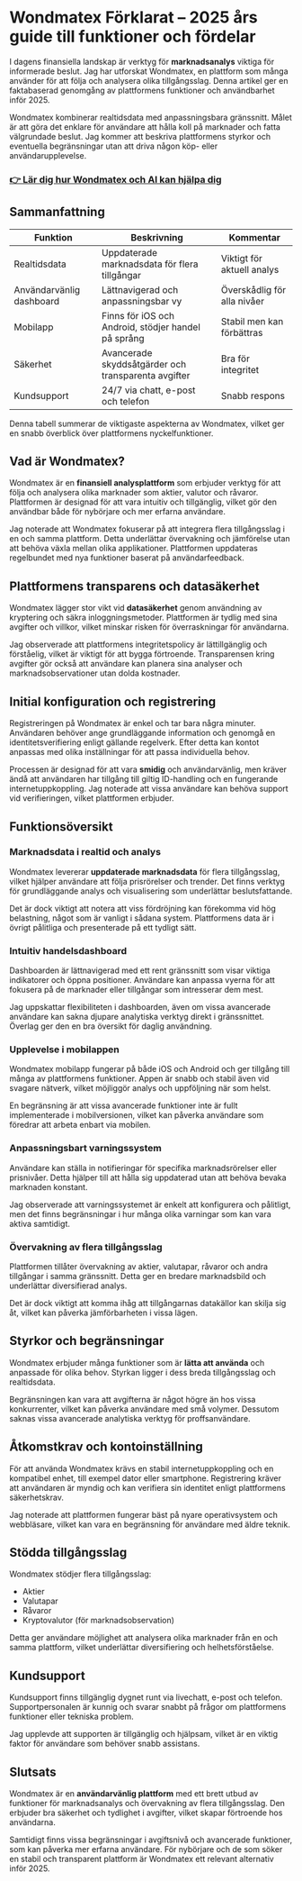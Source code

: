 # Wondmatex Förklarat – 2025 års guide till funktioner och fördelar
   
I dagens finansiella landskap är verktyg för **marknadsanalys** viktiga för informerade beslut. Jag har utforskat Wondmatex, en plattform som många använder för att följa och analysera olika tillgångsslag. Denna artikel ger en faktabaserad genomgång av plattformens funktioner och användbarhet inför 2025.

Wondmatex kombinerar realtidsdata med anpassningsbara gränssnitt. Målet är att göra det enklare för användare att hålla koll på marknader och fatta välgrundade beslut. Jag kommer att beskriva plattformens styrkor och eventuella begränsningar utan att driva någon köp- eller användarupplevelse.

### [👉 Lär dig hur Wondmatex och AI kan hjälpa dig](https://is.gd/MihJbO)
## Sammanfattning  
| Funktion                 | Beskrivning                                      | Kommentar                  |  
|-------------------------|-------------------------------------------------|----------------------------|  
| Realtidsdata            | Uppdaterade marknadsdata för flera tillgångar   | Viktigt för aktuell analys |  
| Användarvänlig dashboard | Lättnavigerad och anpassningsbar vy              | Överskådlig för alla nivåer|  
| Mobilapp                | Finns för iOS och Android, stödjer handel på språng | Stabil men kan förbättras  |  
| Säkerhet                | Avancerade skyddsåtgärder och transparenta avgifter | Bra för integritet         |  
| Kundsupport             | 24/7 via chatt, e-post och telefon               | Snabb respons              |  

Denna tabell summerar de viktigaste aspekterna av Wondmatex, vilket ger en snabb överblick över plattformens nyckelfunktioner.

## Vad är Wondmatex?  
Wondmatex är en **finansiell analysplattform** som erbjuder verktyg för att följa och analysera olika marknader som aktier, valutor och råvaror. Plattformen är designad för att vara intuitiv och tillgänglig, vilket gör den användbar både för nybörjare och mer erfarna användare.

Jag noterade att Wondmatex fokuserar på att integrera flera tillgångsslag i en och samma plattform. Detta underlättar övervakning och jämförelse utan att behöva växla mellan olika applikationer. Plattformen uppdateras regelbundet med nya funktioner baserat på användarfeedback.

## Plattformens transparens och datasäkerhet  
Wondmatex lägger stor vikt vid **datasäkerhet** genom användning av kryptering och säkra inloggningsmetoder. Plattformen är tydlig med sina avgifter och villkor, vilket minskar risken för överraskningar för användarna.

Jag observerade att plattformens integritetspolicy är lättillgänglig och förståelig, vilket är viktigt för att bygga förtroende. Transparensen kring avgifter gör också att användare kan planera sina analyser och marknadsobservationer utan dolda kostnader.

## Initial konfiguration och registrering  
Registreringen på Wondmatex är enkel och tar bara några minuter. Användaren behöver ange grundläggande information och genomgå en identitetsverifiering enligt gällande regelverk. Efter detta kan kontot anpassas med olika inställningar för att passa individuella behov.

Processen är designad för att vara **smidig** och användarvänlig, men kräver ändå att användaren har tillgång till giltig ID-handling och en fungerande internetuppkoppling. Jag noterade att vissa användare kan behöva support vid verifieringen, vilket plattformen erbjuder.

## Funktionsöversikt  

### Marknadsdata i realtid och analys  
Wondmatex levererar **uppdaterade marknadsdata** för flera tillgångsslag, vilket hjälper användare att följa prisrörelser och trender. Det finns verktyg för grundläggande analys och visualisering som underlättar beslutsfattande.

Det är dock viktigt att notera att viss fördröjning kan förekomma vid hög belastning, något som är vanligt i sådana system. Plattformens data är i övrigt pålitliga och presenterade på ett tydligt sätt.

### Intuitiv handelsdashboard  
Dashboarden är lättnavigerad med ett rent gränssnitt som visar viktiga indikatorer och öppna positioner. Användare kan anpassa vyerna för att fokusera på de marknader eller tillgångar som intresserar dem mest.

Jag uppskattar flexibiliteten i dashboarden, även om vissa avancerade användare kan sakna djupare analytiska verktyg direkt i gränssnittet. Överlag ger den en bra översikt för daglig användning.

### Upplevelse i mobilappen  
Wondmatex mobilapp fungerar på både iOS och Android och ger tillgång till många av plattformens funktioner. Appen är snabb och stabil även vid svagare nätverk, vilket möjliggör analys och uppföljning när som helst.

En begränsning är att vissa avancerade funktioner inte är fullt implementerade i mobilversionen, vilket kan påverka användare som föredrar att arbeta enbart via mobilen.

### Anpassningsbart varningssystem  
Användare kan ställa in notifieringar för specifika marknadsrörelser eller prisnivåer. Detta hjälper till att hålla sig uppdaterad utan att behöva bevaka marknaden konstant.

Jag observerade att varningssystemet är enkelt att konfigurera och pålitligt, men det finns begränsningar i hur många olika varningar som kan vara aktiva samtidigt.

### Övervakning av flera tillgångsslag  
Plattformen tillåter övervakning av aktier, valutapar, råvaror och andra tillgångar i samma gränssnitt. Detta ger en bredare marknadsbild och underlättar diversifierad analys.

Det är dock viktigt att komma ihåg att tillgångarnas datakällor kan skilja sig åt, vilket kan påverka jämförbarheten i vissa lägen.

## Styrkor och begränsningar  
Wondmatex erbjuder många funktioner som är **lätta att använda** och anpassade för olika behov. Styrkan ligger i dess breda tillgångsslag och realtidsdata.  

Begränsningen kan vara att avgifterna är något högre än hos vissa konkurrenter, vilket kan påverka användare med små volymer. Dessutom saknas vissa avancerade analytiska verktyg för proffsanvändare.

## Åtkomstkrav och kontoinställning  
För att använda Wondmatex krävs en stabil internetuppkoppling och en kompatibel enhet, till exempel dator eller smartphone. Registrering kräver att användaren är myndig och kan verifiera sin identitet enligt plattformens säkerhetskrav.

Jag noterade att plattformen fungerar bäst på nyare operativsystem och webbläsare, vilket kan vara en begränsning för användare med äldre teknik.

## Stödda tillgångsslag  
Wondmatex stödjer flera tillgångsslag:  
- Aktier  
- Valutapar  
- Råvaror  
- Kryptovalutor (för marknadsobservation)  

Detta ger användare möjlighet att analysera olika marknader från en och samma plattform, vilket underlättar diversifiering och helhetsförståelse.

## Kundsupport  
Kundsupport finns tillgänglig dygnet runt via livechatt, e-post och telefon. Supportpersonalen är kunnig och svarar snabbt på frågor om plattformens funktioner eller tekniska problem.

Jag upplevde att supporten är tillgänglig och hjälpsam, vilket är en viktig faktor för användare som behöver snabb assistans.

## Slutsats  
Wondmatex är en **användarvänlig plattform** med ett brett utbud av funktioner för marknadsanalys och övervakning av flera tillgångsslag. Den erbjuder bra säkerhet och tydlighet i avgifter, vilket skapar förtroende hos användarna.

Samtidigt finns vissa begränsningar i avgiftsnivå och avancerade funktioner, som kan påverka mer erfarna användare. För nybörjare och de som söker en stabil och transparent plattform är Wondmatex ett relevant alternativ inför 2025.